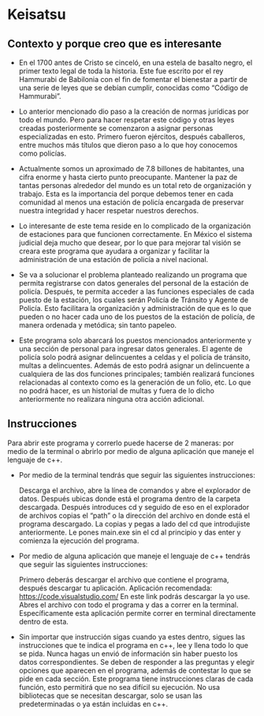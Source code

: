 # Keisatsu

## Contexto y porque creo que es interesante 

- En el 1700 antes de Cristo se cinceló, en una estela de basalto negro, el primer texto legal de toda la historia. Este fue escrito por el rey Hammurabi de Babilonia con el fin de fomentar el bienestar a partir de una serie de leyes que se debían cumplir, conocidas como “Código de Hammurabi”. 

- Lo anterior mencionado dio paso a la creación de normas jurídicas por todo el mundo. 
Pero para hacer respetar este código y otras leyes creadas posteriormente se comenzaron a asignar personas especializadas en esto. Primero fueron ejércitos, después caballeros, entre muchos más títulos que dieron paso a lo que hoy conocemos como policías. 

- Actualmente somos un aproximado de 7.8 billones de habitantes, una cifra enorme y hasta cierto punto preocupante. Mantener la paz de tantas personas alrededor del mundo es un total reto de organización y trabajo. Esta es la importancia del porque debemos tener en cada comunidad al menos una estación de policía encargada de preservar nuestra integridad y hacer respetar nuestros derechos.

- Lo interesante de este tema reside en lo complicado de la organización de estaciones para que funcionen correctamente. En México el sistema judicial deja mucho que desear, por lo que para mejorar tal visión se creara este programa que ayudara a organizar y facilitar la administración de una estación de policía a nivel nacional.

- Se va a solucionar el problema planteado realizando un programa que permita registrarse con datos generales del personal de la estación de policía. Después, te permita acceder a las funciones especiales de cada puesto de la estación, los cuales serán Policía de Tránsito y Agente de Policía. Esto facilitara la organización y administración de que es lo que pueden o no hacer cada uno de los puestos de la estación de policía, de manera ordenada y metódica; sin tanto papeleo. 

- Este programa solo abarcará los puestos mencionados anteriormente y una sección de personal para ingresar datos generales. El agente de policía solo podrá asignar delincuentes a celdas y el policía de tránsito, multas a delincuentes. Además de esto podrá asignar un delincuente a cualquiera de las dos funciones principales; también realizará funciones relacionadas al contexto como es la generación de un folio, etc. Lo que no podrá hacer, es un historial de multas y fuera de lo dicho anteriormente no realizara ninguna otra acción adicional. 

## Instrucciones
Para abrir este programa y correrlo puede hacerse de 2 maneras: por medio de la terminal o abrirlo por medio de alguna aplicación que maneje el lenguaje de c++. 

- Por medio de la terminal tendrás que seguir las siguientes instrucciones: 

  Descarga el archivo, abre la línea de comandos y abre el explorador de datos. Después ubicas donde está el programa dentro de la carpeta descargada. Después introduces cd y seguido de eso en el explorador de archivos copias el “path” o la dirección del archivo en donde está el programa descargado. La copias y pegas a lado del cd que introdujiste anteriormente. Le pones main.exe sin el cd al principio y das enter y comienza la ejecución del programa. 

- Por medio de alguna aplicación que maneje el lenguaje de c++ tendrás que seguir las siguientes instrucciones: 

  Primero deberás descargar el archivo que contiene el programa, después descargar tu aplicación. 
  Aplicación recomendada: https://code.visualstudio.com/
  En este link podrás descargar la yo use. Abres el archivo con todo el programa y das a correr en la terminal. Específicamente esta aplicación permite correr en terminal directamente dentro de esta. 

- Sin importar que instrucción sigas cuando ya estes dentro, sigues las instrucciones que te indica el programa en c++, lee y llena todo lo que se pida. Nunca hagas un envió de información sin haber puesto los datos correspondientes. Se deben de responder a las preguntas y elegir opciones que aparecen en el programa, además de contestar lo que se pide en cada sección. Este programa tiene instrucciones claras de cada función, esto permitirá que no sea difícil su ejecución. No usa bibliotecas que se necesitan descargar, solo se usan las predeterminadas o ya están incluidas en c++.
